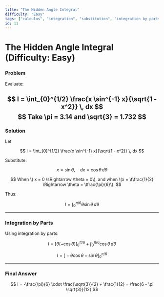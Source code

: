 ```yaml
---
title: "The Hidden Angle Integral"
difficulty: "Easy"
tags: ["calculus", "integration", "substitution", "integration by parts"]
id: 11
---
```


# The Hidden Angle Integral (Difficulty: Easy)

### Problem  
Evaluate:

$$
I = \int_{0}^{1/2} \frac{x \sin^{-1} x}{\sqrt{1 - x^2}} \, dx
$$
$$
Take \pi = 3.14 and \sqrt{3} = 1.732
$$
---

### Solution  

Let  

$$
I = \int_{0}^{1/2} \frac{x \sin^{-1} x}{\sqrt{1 - x^2}} \, dx
$$  

Substitute:  

$$
x = \sin \theta, \quad dx = \cos \theta \, d\theta
$$  

$$
When \( x = 0 \sRightarrow \theta = 0\),  
and when \(x = \t\frac{1}{2} \Rightarrow \theta = \tfrac{\pi}{6}\).  
$$

Thus:  

$$
I = \int_{0}^{\pi/6} \theta \sin \theta \, d\theta
$$

---

### Integration by Parts  

Using integration by parts:  

$$
I = \Big[ \theta(-\cos \theta) \Big]_{0}^{\pi/6} + \int_{0}^{\pi/6} \cos \theta \, d\theta
$$

$$
I = \Big[-\theta \cos \theta + \sin \theta \Big]_{0}^{\pi/6}
$$

---

### Final Answer  

$$
I = -\frac{\pi}{6} \cdot \frac{\sqrt{3}}{2} + \frac{1}{2}
= \frac{6 - \pi \sqrt{3}}{12}
$$
